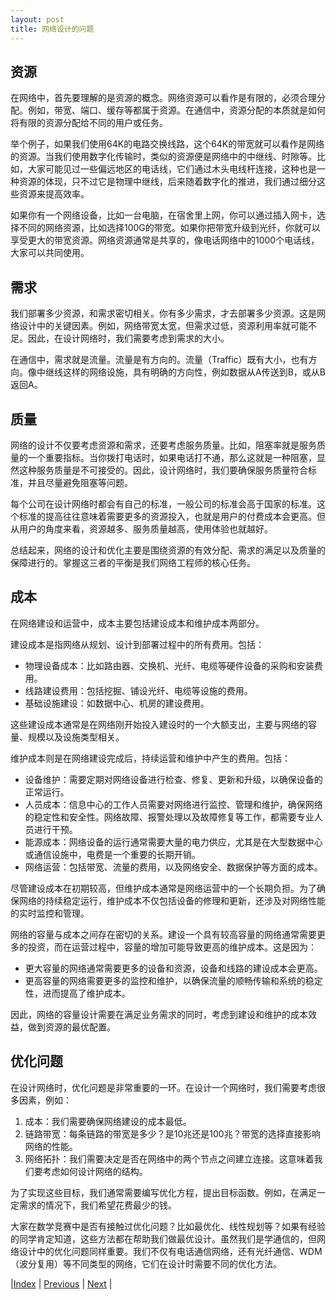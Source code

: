 ```yaml
---
layout: post
title: 网络设计的问题
---
```


## 资源

在网络中，首先要理解的是资源的概念。网络资源可以看作是有限的，必须合理分配。例如，带宽、端口、缓存等都属于资源。在通信中，资源分配的本质就是如何将有限的资源分配给不同的用户或任务。

举个例子，如果我们使用64K的电路交换线路，这个64K的带宽就可以看作是网络的资源。当我们使用数字化传输时，类似的资源便是网络中的中继线、时隙等。比如，大家可能见过一些偏远地区的电话线，它们通过木头电线杆连接，这种也是一种资源的体现，只不过它是物理中继线，后来随着数字化的推进，我们通过细分这些资源来提高效率。

如果你有一个网络设备，比如一台电脑，在宿舍里上网，你可以通过插入网卡，选择不同的网络资源，比如选择100G的带宽。如果你把带宽升级到光纤，你就可以享受更大的带宽资源。网络资源通常是共享的，像电话网络中的1000个电话线，大家可以共同使用。

## 需求

我们部署多少资源，和需求密切相关。你有多少需求，才去部署多少资源。这是网络设计中的关键因素。例如，网络带宽太宽，但需求过低，资源利用率就可能不足。因此，在设计网络时，我们需要考虑到需求的大小。

在通信中，需求就是流量。流量是有方向的。流量（Traffic）既有大小，也有方向。像中继线这样的网络设施，具有明确的方向性，例如数据从A传送到B，或从B返回A。

## 质量

网络的设计不仅要考虑资源和需求，还要考虑服务质量。比如，阻塞率就是服务质量的一个重要指标。当你拨打电话时，如果电话打不通，那么这就是一种阻塞，显然这种服务质量是不可接受的。因此，设计网络时，我们要确保服务质量符合标准，并且尽量避免阻塞等问题。

每个公司在设计网络时都会有自己的标准，一般公司的标准会高于国家的标准。这个标准的提高往往意味着需要更多的资源投入，也就是用户的付费成本会更高。但从用户的角度来看，资源越多、服务质量越高，使用体验也就越好。

总结起来，网络的设计和优化主要是围绕资源的有效分配、需求的满足以及质量的保障进行的。掌握这三者的平衡是我们网络工程师的核心任务。

## 成本

在网络建设和运营中，成本主要包括建设成本和维护成本两部分。

建设成本是指网络从规划、设计到部署过程中的所有费用。包括：

- 物理设备成本：比如路由器、交换机、光纤、电缆等硬件设备的采购和安装费用。
- 线路建设费用：包括挖掘、铺设光纤、电缆等设施的费用。
- 基础设施建设：如数据中心、机房的建设费用。

这些建设成本通常是在网络刚开始投入建设时的一个大额支出，主要与网络的容量、规模以及设施类型相关。

维护成本则是在网络建设完成后，持续运营和维护中产生的费用。包括：

- 设备维护：需要定期对网络设备进行检查、修复、更新和升级，以确保设备的正常运行。
- 人员成本：信息中心的工作人员需要对网络进行监控、管理和维护，确保网络的稳定性和安全性。网络故障、报警处理以及故障修复等工作，都需要专业人员进行干预。
- 能源成本：网络设备的运行通常需要大量的电力供应，尤其是在大型数据中心或通信设施中，电费是一个重要的长期开销。
- 网络运营：包括带宽、流量的费用，以及网络安全、数据保护等方面的成本。

尽管建设成本在初期较高，但维护成本通常是网络运营中的一个长期负担。为了确保网络的持续稳定运行，维护成本不仅包括设备的修理和更新，还涉及对网络性能的实时监控和管理。

网络的容量与成本之间存在密切的关系。建设一个具有较高容量的网络通常需要更多的投资，而在运营过程中，容量的增加可能导致更高的维护成本。这是因为：

- 更大容量的网络通常需要更多的设备和资源，设备和线路的建设成本会更高。
- 更高容量的网络需要更多的监控和维护，以确保流量的顺畅传输和系统的稳定性，进而提高了维护成本。

因此，网络的容量设计需要在满足业务需求的同时，考虑到建设和维护的成本效益，做到资源的最优配置。

## 优化问题

在设计网络时，优化问题是非常重要的一环。在设计一个网络时，我们需要考虑很多因素，例如：

1. 成本：我们需要确保网络建设的成本最低。
2. 链路带宽：每条链路的带宽是多少？是10兆还是100兆？带宽的选择直接影响网络的性能。
3. 网络拓扑：我们需要决定是否在网络中的两个节点之间建立连接。这意味着我们要考虑如何设计网络的结构。

为了实现这些目标，我们通常需要编写优化方程，提出目标函数。例如，在满足一定需求的情况下，我们希望花费最少的钱。

大家在数学竞赛中是否有接触过优化问题？比如最优化、线性规划等？如果有经验的同学肯定知道，这些方法都在帮助我们做最优设计。虽然我们是学通信的，但网络设计中的优化问题同样重要。我们不仅有电话通信网络，还有光纤通信、WDM（波分复用）等不同类型的网络，它们在设计时需要不同的优化方法。

|[Index](./) | [Previous](1-5-service-transport) | [Next](1-8-summary) |
